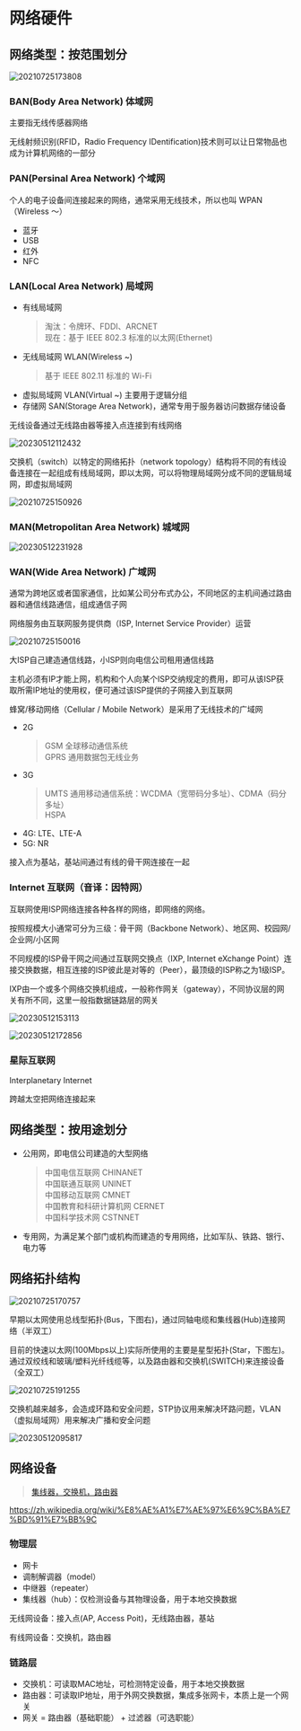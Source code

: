 # 网络硬件

## 网络类型：按范围划分

![20210725173808](http://image.zuoright.com/20210725173808.png)

### BAN(Body Area Network) 体域网

主要指无线传感器网络

无线射频识别(RFID，Radio Frequency IDentification)技术则可以让日常物品也成为计算机网络的一部分

### PAN(Persinal Area Network) 个域网

个人的电子设备间连接起来的网络，通常采用无线技术，所以也叫 WPAN（Wireless ～）

- 蓝牙
- USB
- 红外
- NFC

### LAN(Local Area Network) 局域网

- 有线局域网
  > 淘汰：令牌环、FDDI、ARCNET  
  > 现在：基于 IEEE 802.3 标准的以太网(Ethernet)  
- 无线局域网 WLAN(Wireless ~)
  > 基于 IEEE 802.11 标准的 Wi-Fi  
- 虚拟局域网 VLAN(Virtual ~) 主要用于逻辑分组  
- 存储网 SAN(Storage Area Network)，通常专用于服务器访问数据存储设备

无线设备通过无线路由器等接入点连接到有线网络

![20230512112432](http://image.zuoright.com/20230512112432.png)

交换机（switch）以特定的网络拓扑（network topology）结构将不同的有线设备连接在一起组成有线局域网，即以太网，可以将物理局域网分成不同的逻辑局域网，即虚拟局域网

![20210725150926](http://image.zuoright.com/20210725150926.png)

### MAN(Metropolitan Area Network) 城域网

![20230512231928](http://image.zuoright.com/20230512231928.png)

### WAN(Wide Area Network) 广域网

通常为跨地区或者国家通信，比如某公司分布式办公，不同地区的主机间通过路由器和通信线路通信，组成通信子网

网络服务由互联网服务提供商（ISP, Internet Service Provider）运营

![20210725150016](http://image.zuoright.com/20210725150016.png)

大ISP自己建造通信线路，小ISP则向电信公司租用通信线路

主机必须有IP才能上网，机构和个人向某个ISP交纳规定的费用，即可从该ISP获取所需IP地址的使用权，便可通过该ISP提供的子网接入到互联网

蜂窝/移动网络（Cellular / Mobile Network）是采用了无线技术的广域网

- 2G
  > GSM 全球移动通信系统  
  > GPRS 通用数据包无线业务  
- 3G
  > UMTS 通用移动通信系统：WCDMA（宽带码分多址）、CDMA（码分多址）  
  > HSPA  
- 4G: LTE、LTE-A  
- 5G: NR

接入点为基站，基站间通过有线的骨干网连接在一起

### Internet 互联网（音译：因特网）

互联网使用ISP网络连接各种各样的网络，即网络的网络。

按照规模大小通常可分为三级：骨干网（Backbone Network）、地区网、校园网/企业网/小区网

不同规模的ISP骨干网之间通过互联网交换点（IXP, Internet eXchange Point）连接交换数据，相互连接的ISP彼此是对等的（Peer），最顶级的ISP称之为1级ISP。

IXP由一个或多个网络交换机组成，一般称作网关（gateway），不同协议层的网关有所不同，这里一般指数据链路层的网关

![20230512153113](http://image.zuoright.com/20230512153113.png)

![20230512172856](http://image.zuoright.com/20230512172856.png)

### 星际互联网

Interplanetary Internet

跨越太空把网络连接起来

## 网络类型：按用途划分

- 公用网，即电信公司建造的大型网络
  > 中国电信互联网 CHINANET  
  > 中国联通互联网 UNINET  
  > 中国移动互联网 CMNET  
  > 中国教育和科研计算机网 CERNET  
  > 中国科学技术网 CSTNNET
- 专用网，为满足某个部门或机构而建造的专用网络，比如军队、铁路、银行、电力等

## 网络拓扑结构

![20210725170757](http://image.zuoright.com/20210725170757.png)

早期以太网使用总线型拓扑(Bus，下图右)，通过同轴电缆和集线器(Hub)连接网络（半双工）

目前的快速以太网(100Mbps以上)实际所使用的主要是星型拓扑(Star，下图左)。通过双绞线和玻璃/塑料光纤线缆等，以及路由器和交换机(SWITCH)来连接设备（全双工）

![20210725191255](http://image.zuoright.com/20210725191255.png)

交换机越来越多，会造成环路和安全问题，STP协议用来解决环路问题，VLAN（虚拟局域网）用来解决广播和安全问题

![20230512095817](http://image.zuoright.com/20230512095817.png)

## 网络设备

> [集线器，交换机，路由器](https://www.bilibili.com/video/BV1yt411d7Rd)

<https://zh.wikipedia.org/wiki/%E8%AE%A1%E7%AE%97%E6%9C%BA%E7%BD%91%E7%BB%9C>

### 物理层

- 网卡
- 调制解调器（model）
- 中继器（repeater）
- 集线器（hub）：仅检测设备与其物理设备，用于本地交换数据

无线网设备：接入点(AP, Access Poit)，无线路由器，基站

有线网设备：交换机，路由器

### 链路层

- 交换机：可读取MAC地址，可检测特定设备，用于本地交换数据  
- 路由器：可读取IP地址，用于外网交换数据，集成多张网卡，本质上是一个网关
- 网关 = 路由器（基础职能） + 过滤器（可选职能）
